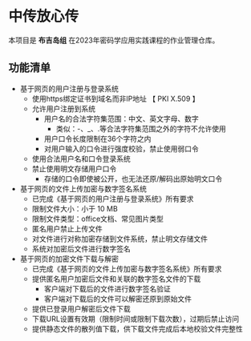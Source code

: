 # 中传放心传

本项目是 **布吉岛组** 在2023年密码学应用实践课程的作业管理仓库。

## 功能清单

- 基于网页的用户注册与登录系统
    - 使用https绑定证书到域名而非IP地址 【 PKI X.509 】
    - 允许用户注册到系统
        - 用户名的合法字符集范围：中文、英文字母、数字
            - 类似：-、_、.等合法字符集范围之外的字符不允许使用
        - 用户口令长度限制在36个字符之内
        - 对用户输入的口令进行强度校验，禁止使用弱口令
    - 使用合法用户名和口令登录系统
    - 禁止使用明文存储用户口令
        - 存储的口令即使被公开，也无法还原/解码出原始明文口令
- 基于网页的文件上传加密与数字签名系统
    - 已完成《基于网页的用户注册与登录系统》所有要求
    - 限制文件大小：小于 10 MB
    - 限制文件类型：office文档、常见图片类型
    - 匿名用户禁止上传文件
    - 对文件进行对称加密存储到文件系统，禁止明文存储文件 
    - 系统对加密后文件进行数字签名
- 基于网页的加密文件下载与解密
    - 已完成《基于网页的文件上传加密与数字签名系统》所有要求
    - 提供匿名用户加密后文件和关联的数字签名文件的下载
        - 客户端对下载后的文件进行数字签名验证
        - 客户端对下载后的文件可以解密还原到原始文件
    - 提供已登录用户解密后文件下载
    - 下载URL设置有效期（限制时间或限制下载次数），过期后禁止访问
    - 提供静态文件的散列值下载，供下载文件完成后本地校验文件完整性
